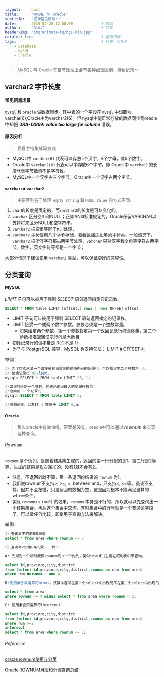 ```yaml
---
layout:     post         
title:      "MySQL 与 Oracle"
subtitle:   "记录常见区别～"  
date:       2019-04-25 12:00:00             # 时间
author:     "Alex"                          # 作者
header-img: "img/animate-bg/bg1-min.jpg"
catalog: true                               # 是否归档
tags:                                       # 标签，可多个
    - Database
    - MySQL
    - Oracle
---
```


> MySQL 与 Oracle 在细节处理上会有各种细微区别，持续记录～

## varchar2 字节长度

#### 常见问题场景

`mysql` 和 `oracle` 做数据同步。其中表的一个字段在 `mysql` 中设置为varchar(6),Oracle中为varchar2(6)。但mysql中能正常存放的数据同步到oracle中却报 ***ORA-12899: value too large for column*** 错误。

#### 原因分析

> 要看字符集编码方式

- MySQL中 `varchar(6)` 代表可以存放6个汉字，6个字母，或6个数字。
- Oracle中 `varchar2(6)` 代表可以中存放6个字节，即 Oracle中 `varchar2` 的长度代表字节数而不是字符数。
- MySQL中一个汉字占三个字节，Oracle中一个汉字占两个字节。

#### `varchar` or `varchar2`

> 主要区别在于处理 `empty string` 和 `NULL Value` 的方式不同.

1. `char`的长度是固定的，而`varchar2`的长度是可以变化的。
2. `varchar` 区分空川和NULL；正如ANSI标准规定的，Oracle保留VARCHAR以支持将来区分NULL和空字符串。
3. `varchar2` 把空串等同于null处理，
4. `varchar2` 字符要用几个字节存储，要看数据库使用的字符集，一般情况下，`varchar2` 把所有字符都占两字节处理，`varchar` 只对汉字和全角等字符占两字节，数字，英文字符等都是一个字节；

大部分情况下建议使用 `varchar2` 类型，可以保证更好的兼容性。

## 分页查询

#### MySQL

*LIMIT* 子句可以被用于强制 *SELECT* 语句返回指定的记录数。

```SQL
SELECT * FROM table LIMIT [offset,] rows | rows OFFSET offset
```

- LIMIT 子句可以被用于强制 SELECT 语句返回指定的记录数。
- LIMIT 接受一个或两个数字参数。参数必须是一个整数常量。
  - 如果给定两个参数，第一个参数指定第一个返回记录行的偏移量，第二个参数指定返回记录行的最大数目
- 初始记录行的偏移量是 0(而不是 1)
- 为了与 PostgreSQL 兼容，MySQL 也支持句法： LIMIT # OFFSET #。
  
举例：

```SQL
// 为了检索从某一个偏移量到记录集的结束所有的记录行，可以指定第二个参数为 -1.
// 检索记录行 96-last.
mysql> SELECT * FROM table LIMIT 95,-1;

//如果只给定一个参数，它表示返回最大的记录行数目.
//检索前 5 个记录行
mysql> SELECT * FROM table LIMIT 5;

//换句话说，LIMIT n 等价于 LIMIT 0,n。
```

#### Oracle

> 那么oracle中有limit吗，答案是没有。oracle中可以通过 ***rownum*** 来实现这种查询。

###### Rownum

`rownum` 是个伪列，是随着结果集生成的，返回的第一行分配的是1，第二行是2等等，生成的结果是依次递加的，没有1就不会有2。

- 注意，不返回的就不算，第一条返回的结果的 `rownum` 为1。
- 我们说rownum不支持>, >=, =, between and，只支持<, <=等。虽说不支持，但并不会报错，只是返回的数据为空，这是因为根本不能满足这样的where条件。
- 实现 `rownum>n (n>0)` 的效果，`rownum` 本身是不行的，所以就可以先查询出一个结果集合。再从这个集合中查询，这时集合中的行号就是一个普通的字段了，可以做任何比较。即使用子查询方法来解决。

举例：

```SQL
1）查询表中的前8条记录
select * from area where rownum <= 8

2）查询第2到第8条记录，三种：

A: 先得到一个临时表有rownum列（一个伪列，类似rowid）,再在临时表中来查询。

select id,province,city,district
from (select id,province,city,district,rownum as num from area)
where num between 2 and 8;

B:使用集合减运算符minus，该操作返回在第一个select中出现而不在第二个select中出现的记录。

select * from area
where rownum <= 8 minus select * from area where rownum < 2;

C: 使用集合交运算符intersect。

select id,province,city,district
from (select id,province,city,district,rownum as num from area)
where num >=2
intersect
select * from area where rownum <= 8;
```

###### Reference

[oracle rownum使用与分页](https://blog.csdn.net/u012750578/article/details/14441211)

[Oracle ROWNUM用法和分页查询总结](https://blog.csdn.net/fw0124/article/details/42737671)